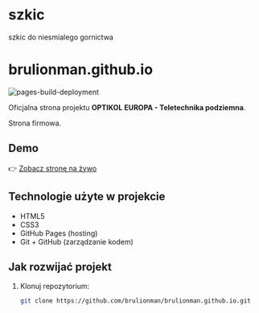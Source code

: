 # szkic
szkic do niesmialego gornictwa

# brulionman.github.io

![pages-build-deployment](https://github.com/brulionman/brulionman.github.io/actions/workflows/pages-build-deployment.yml/badge.svg)

Oficjalna strona projektu **OPTIKOL EUROPA - Teletechnika podziemna**.

Strona firmowa.

## Demo

👉 [Zobacz stronę na żywo](https://brulionman.github.io/)

## Technologie użyte w projekcie

- HTML5
- CSS3
- GitHub Pages (hosting)
- Git + GitHub (zarządzanie kodem)

## Jak rozwijać projekt

1. Klonuj repozytorium:
   ```bash
   git clone https://github.com/brulionman/brulionman.github.io.git
